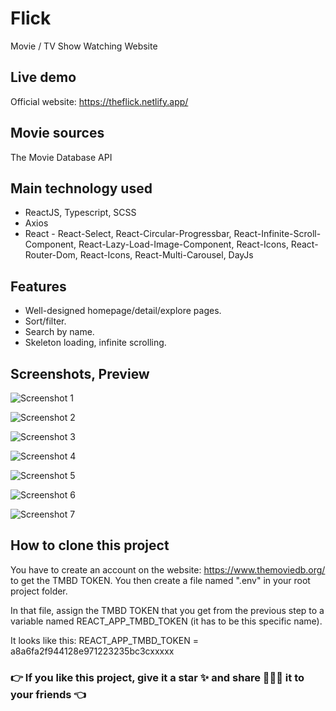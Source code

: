 # Flick

Movie / TV Show Watching Website

## Live demo

Official website: https://theflick.netlify.app/

## Movie sources

The Movie Database API 

## Main technology used

- ReactJS, Typescript, SCSS
- Axios
- React - React-Select, React-Circular-Progressbar, React-Infinite-Scroll-Component, React-Lazy-Load-Image-Component, React-Icons, React-Router-Dom,
          React-Icons, React-Multi-Carousel, DayJs
  
## Features

- Well-designed homepage/detail/explore pages.
- Sort/filter.
- Search by name.
- Skeleton loading, infinite scrolling.

## Screenshots, Preview

![Screenshot 1](https://ibb.co/Btmx3vh)

![Screenshot 2](https://ibb.co/Dkd7BBC)

![Screenshot 3](https://ibb.co/4sn9Zqj)

![Screenshot 4](https://ibb.co/Rpbq1Z9)

![Screenshot 5](https://ibb.co/gjjNKpJ)

![Screenshot 6](https://ibb.co/xqWjR6m)

![Screenshot 7](https://ibb.co/1f52qxB)

## How to clone this project

You have to create an account on the website: https://www.themoviedb.org/ to get the TMBD TOKEN. You then create a file named ".env" in your root project folder.

In that file, assign the TMBD TOKEN that you get from the previous step to a variable named REACT_APP_TMBD_TOKEN (it has to be this specific name).

It looks like this:
REACT_APP_TMBD_TOKEN = a8a6fa2f944128e971223235bc3cxxxxx

### 👉 If you like this project, give it a star ✨ and share 👨🏻‍💻 it to your friends 👈

